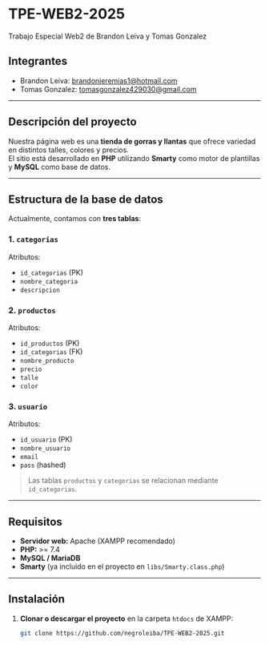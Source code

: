 # TPE-WEB2-2025
Trabajo Especial Web2 de Brandon Leiva y Tomas Gonzalez

## Integrantes
- Brandon Leiva: brandonjeremias1@hotmail.com
- Tomas Gonzalez: tomasgonzalez429030@gmail.com

---

## Descripción del proyecto
Nuestra página web es una **tienda de gorras y llantas** que ofrece variedad en distintos talles, colores y precios.  
El sitio está desarrollado en **PHP** utilizando **Smarty** como motor de plantillas y **MySQL** como base de datos.

---

## Estructura de la base de datos

Actualmente, contamos con **tres tablas**:

### 1. `categorias`
Atributos:  
- `id_categorias` (PK)  
- `nombre_categoria`  
- `descripcion`  

### 2. `productos`
Atributos:  
- `id_productos` (PK)  
- `id_categorias` (FK)  
- `nombre_producto`  
- `precio`  
- `talle`  
- `color`  

### 3. `usuario`
Atributos:  
- `id_usuario` (PK)  
- `nombre_usuario`  
- `email`  
- `pass` (hashed)  

> Las tablas `productos` y `categorias` se relacionan mediante `id_categorias`.

---

## Requisitos

- **Servidor web:** Apache (XAMPP recomendado)  
- **PHP:** >= 7.4  
- **MySQL / MariaDB**  
- **Smarty** (ya incluido en el proyecto en `libs/Smarty.class.php`)

---

## Instalación

1. **Clonar o descargar el proyecto** en la carpeta `htdocs` de XAMPP:

   ```bash
   git clone https://github.com/negroleiba/TPE-WEB2-2025.git

